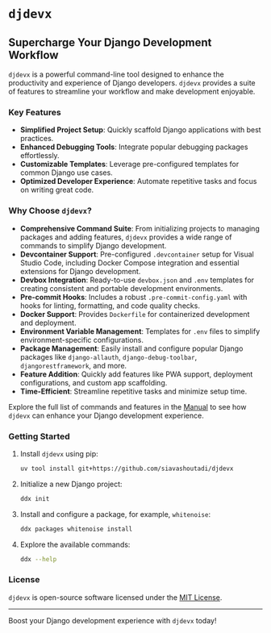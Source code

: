 # `djdevx`

## Supercharge Your Django Development Workflow

`djdevx` is a powerful command-line tool designed to enhance the productivity and experience of Django developers. `djdevx` provides a suite of features to streamline your workflow and make development enjoyable.

### Key Features

- **Simplified Project Setup**: Quickly scaffold Django applications with best practices.
- **Enhanced Debugging Tools**: Integrate popular debugging packages effortlessly.
- **Customizable Templates**: Leverage pre-configured templates for common Django use cases.
- **Optimized Developer Experience**: Automate repetitive tasks and focus on writing great code.

### Why Choose `djdevx`?

- **Comprehensive Command Suite**: From initializing projects to managing packages and adding features, `djdevx` provides a wide range of commands to simplify Django development.
- **Devcontainer Support**: Pre-configured `.devcontainer` setup for Visual Studio Code, including Docker Compose integration and essential extensions for Django development.
- **Devbox Integration**: Ready-to-use `devbox.json` and `.env` templates for creating consistent and portable development environments.
- **Pre-commit Hooks**: Includes a robust `.pre-commit-config.yaml` with hooks for linting, formatting, and code quality checks.
- **Docker Support**: Provides `Dockerfile` for containerized development and deployment.
- **Environment Variable Management**: Templates for `.env` files to simplify environment-specific configurations.
- **Package Management**: Easily install and configure popular Django packages like `django-allauth`, `django-debug-toolbar`, `djangorestframework`, and more.
- **Feature Addition**: Quickly add features like PWA support, deployment configurations, and custom app scaffolding.
- **Time-Efficient**: Streamline repetitive tasks and minimize setup time.

Explore the full list of commands and features in the [Manual](manual.md) to see how `djdevx` can enhance your Django development experience.

### Getting Started

1. Install `djdevx` using pip:
   ```bash
   uv tool install git+https://github.com/siavashoutadi/djdevx
   ```
2. Initialize a new Django project:
   ```bash
   ddx init
   ```
3. Install and configure a package, for example, `whitenoise`:
   ```bash
   ddx packages whitenoise install
   ```
4. Explore the available commands:
   ```bash
   ddx --help
   ```

### License

`djdevx` is open-source software licensed under the [MIT License](LICENSE).

---

Boost your Django development experience with `djdevx` today!
